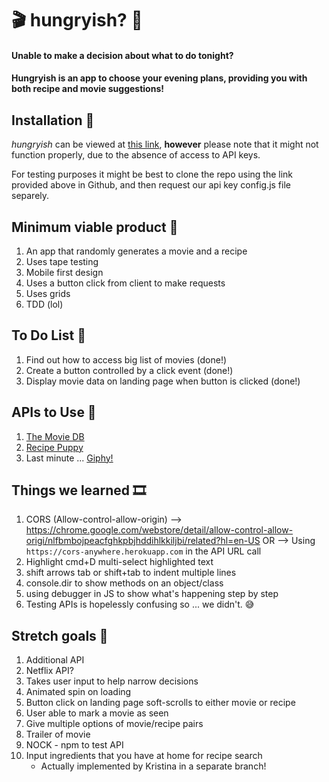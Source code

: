# 🎬 hungryish? :hamburger:
#### Unable to make a decision about what to do tonight?
#### Hungryish is an app to choose your evening plans, providing you with both recipe and movie suggestions!

## Installation 🍿
*hungryish* can be viewed at [this link](https://fac-15.github.io/hungryish-app/), **however** please note that it might not function properly, due to the absence of access to API keys.

For testing purposes it might be best to clone the repo using the link provided above in Github, and then request our api key config.js file separely.

## Minimum viable product 🎥
1. An app that randomly generates a movie and a recipe
2. Uses tape testing
3. Mobile first design
4. Uses a button click from client to make requests
5. Uses grids
6. TDD (lol)

## To Do List 🌭
1. Find out how to access big list of movies (done!)
2. Create a button controlled by a click event (done!)
3. Display movie data on landing page when button is clicked (done!)

## APIs to Use 🍔
1. [The Movie DB](https://www.themoviedb.org/documentation/api)
2. [Recipe Puppy](http://www.recipepuppy.com/about/api/)
3. Last minute ... [Giphy!](https://developers.giphy.com/)

## Things we learned 🎞
1. CORS (Allow-control-allow-origin)
  --> https://chrome.google.com/webstore/detail/allow-control-allow-origi/nlfbmbojpeacfghkpbjhddihlkkiljbi/related?hl=en-US
  OR --> Using ```https://cors-anywhere.herokuapp.com``` in the API URL call
2. Highlight cmd+D multi-select highlighted text
3. shift arrows tab or shift+tab to indent multiple lines
4. console.dir to show methods on an object/class
5. using debugger in JS to show what's happening step by step
6. Testing APIs is hopelessly confusing so ... we didn't. 😅

## Stretch goals 🥐
1. Additional API
2. Netflix API?
3. Takes user input to help narrow decisions
4. Animated spin on loading
5. Button click on landing page soft-scrolls to either movie or recipe
6. User able to mark a movie as seen
7. Give multiple options of movie/recipe pairs
8. Trailer of movie
9. NOCK - npm to test API
10. Input ingredients that you have at home for recipe search
     - Actually implemented by Kristina in a separate branch! 
